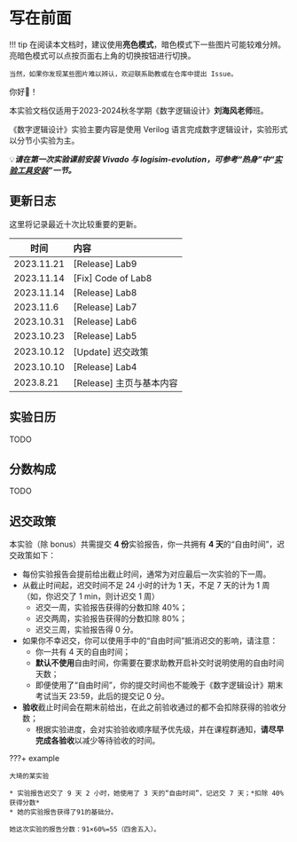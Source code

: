 # 写在前面

!!! tip
    在阅读本文档时，建议使用**亮色模式**，暗色模式下一些图片可能较难分辨。亮暗色模式可以点按页面右上角的切换按钮进行切换。

    当然，如果你发现某些图片难以辨认，欢迎联系助教或在仓库中提出 Issue。

你好👋！

本实验文档仅适用于2023-2024秋冬学期《数字逻辑设计》**刘海风老师**班。

《数字逻辑设计》实验主要内容是使用 Verilog 语言完成数字逻辑设计，实验形式以分节小实验为主。


💡***请在第一次实验课前安装 Vivado 与 logisim-evolution，可参考“热身”中“[实验工具安装](warmup/tools_installation.md)”一节。***

## 更新日志

这里将记录最近十次比较重要的更新。

| 时间 | 内容 |
| --- | :------------------------------------ |
| 2023.11.21 | [Release] Lab9 |
| 2023.11.14 | [Fix] Code of Lab8 |
| 2023.11.14 | [Release] Lab8 |
| 2023.11.6 | [Release] Lab7 |
| 2023.10.31 | [Release] Lab6 |
| 2023.10.23 | [Release] Lab5 |
| 2023.10.12 | [Update] 迟交政策 |
| 2023.10.10 | [Release] Lab4 |
| 2023.8.21 | [Release] 主页与基本内容 |
<!-- 格式如下： -->
<!-- 有超过十次的更新，需要将旧的更新注释，而非删除 -->
<!-- | 2023.3.5 | [Update] Lab1 ALU_operation 补充 | -->
<!-- | 2023.3.4 | [Update] Lab2 添加下板要求 | -->
<!-- | 2023.3.3 | [Release] Lab2 | -->
<!-- | 2023.3.1 | [Update] Lab0 报告要求 <br> [Release] Lab1 | -->
<!-- | 2023.2.28 | [Release] Lab0 | -->


## 实验日历

TODO

## 分数构成

TODO

## 迟交政策

本实验（除 bonus）共需提交 **4 份**实验报告，你一共拥有 **4 天**的“自由时间”，迟交政策如下：

* 每份实验报告会提前给出截止时间，通常为对应最后一次实验的下一周。
* 从截止时间起，迟交时间不足 24 小时的计为 1 天，不足 7 天的计为 1 周（如，你迟交了 1 min，则计迟交 1 周）
    * 迟交一周，实验报告获得的分数扣除 40%；
    * 迟交两周，实验报告获得的分数扣除 80%；
    * 迟交三周，实验报告得 0 分。
* 如果你不幸迟交，你可以使用手中的“自由时间”抵消迟交的影响，请注意：
    * 你一共有 4 天的自由时间；
    * **默认不使用**自由时间，你需要在要求助教开启补交时说明使用的自由时间天数；
    * 即便使用了“自由时间”，你的提交时间也不能晚于《数字逻辑设计》期末考试当天 23:59，此后的提交记 0 分。
* **验收**截止时间会在期末前给出，在此之前验收通过的都不会扣除获得的验收分数；
    * 根据实验进度，会对实验验收顺序赋予优先级，并在课程群通知，**请尽早完成各验收**以减少等待验收的时间。

???+ example

    大琦的某实验

    * 实验报告迟交了 9 天 2 小时，她使用了 3 天的“自由时间”，记迟交 7 天；*扣除 40% 获得分数*
    * 她的实验报告获得了91的基础分。

    她这次实验的报告分数：91×60%=55（四舍五入）。
